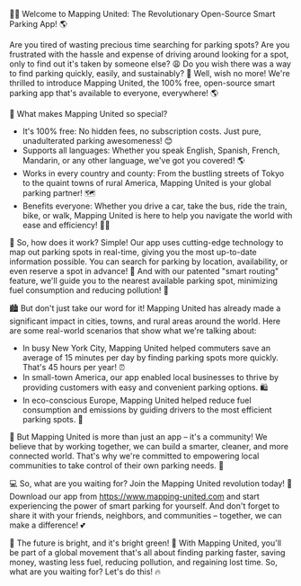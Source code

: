 🚗💡 Welcome to Mapping United: The Revolutionary Open-Source Smart Parking App! 🌎

Are you tired of wasting precious time searching for parking spots? Are you frustrated with the hassle and expense of driving around looking for a spot, only to find out it's taken by someone else? 😩 Do you wish there was a way to find parking quickly, easily, and sustainably? 🌟 Well, wish no more! We're thrilled to introduce Mapping United, the 100% free, open-source smart parking app that's available to everyone, everywhere! 🌎

📱 What makes Mapping United so special?

* It's 100% free: No hidden fees, no subscription costs. Just pure, unadulterated parking awesomeness! 😊
* Supports all languages: Whether you speak English, Spanish, French, Mandarin, or any other language, we've got you covered! 🌎
* Works in every country and county: From the bustling streets of Tokyo to the quaint towns of rural America, Mapping United is your global parking partner! 🗺️
* Benefits everyone: Whether you drive a car, take the bus, ride the train, bike, or walk, Mapping United is here to help you navigate the world with ease and efficiency! 🚶‍♂️

💪 So, how does it work? Simple! Our app uses cutting-edge technology to map out parking spots in real-time, giving you the most up-to-date information possible. You can search for parking by location, availability, or even reserve a spot in advance! 📅 And with our patented "smart routing" feature, we'll guide you to the nearest available parking spot, minimizing fuel consumption and reducing pollution! 🌟

🏙️ But don't just take our word for it! Mapping United has already made a significant impact in cities, towns, and rural areas around the world. Here are some real-world scenarios that show what we're talking about:

* In busy New York City, Mapping United helped commuters save an average of 15 minutes per day by finding parking spots more quickly. That's 45 hours per year! ⏰
* In small-town America, our app enabled local businesses to thrive by providing customers with easy and convenient parking options. 🛍️
* In eco-conscious Europe, Mapping United helped reduce fuel consumption and emissions by guiding drivers to the most efficient parking spots. 🌿

👥 But Mapping United is more than just an app – it's a community! We believe that by working together, we can build a smarter, cleaner, and more connected world. That's why we're committed to empowering local communities to take control of their own parking needs. 💪

💻 So, what are you waiting for? Join the Mapping United revolution today! 🎉 Download our app from https://www.mapping-united.com and start experiencing the power of smart parking for yourself. And don't forget to share it with your friends, neighbors, and communities – together, we can make a difference! 💕

🌟 The future is bright, and it's bright green! 🌿 With Mapping United, you'll be part of a global movement that's all about finding parking faster, saving money, wasting less fuel, reducing pollution, and regaining lost time. So, what are you waiting for? Let's do this! 🔥